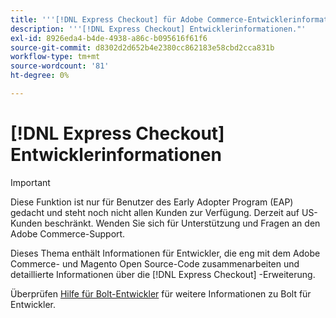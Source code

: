 ```yaml
---
title: '''[!DNL Express Checkout] für Adobe Commerce-Entwicklerinformationen"'
description: '''[!DNL Express Checkout] Entwicklerinformationen."'
exl-id: 8926eda4-b4de-4938-a86c-b095616f61f6
source-git-commit: d8302d2d652b4e2380cc862183e58cbd2cca831b
workflow-type: tm+mt
source-wordcount: '81'
ht-degree: 0%

---
```


# [!DNL Express Checkout] Entwicklerinformationen

>[!IMPORTANT]
>
> Diese Funktion ist nur für Benutzer des Early Adopter Program (EAP) gedacht und steht noch nicht allen Kunden zur Verfügung. Derzeit auf US-Kunden beschränkt. Wenden Sie sich für Unterstützung und Fragen an den Adobe Commerce-Support.

Dieses Thema enthält Informationen für Entwickler, die eng mit dem Adobe Commerce- und Magento Open Source-Code zusammenarbeiten und detaillierte Informationen über die [!DNL Express Checkout] -Erweiterung.

Überprüfen [Hilfe für Bolt-Entwickler](https://help.bolt.com/developers/) für weitere Informationen zu Bolt für Entwickler.

